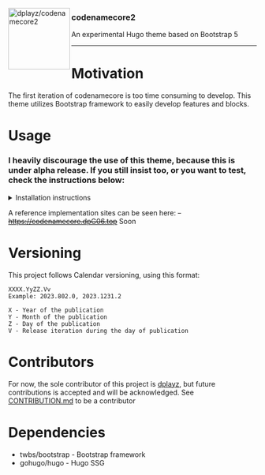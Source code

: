 
<img src="" align="left"
     alt="dplayz/codenamecore2" width="125" height="125">
### codenamecore2
An experimental Hugo theme based on Bootstrap 5

---

# Motivation
The first iteration of codenamecore is too time consuming to develop. This theme utilizes Bootstrap framework to easily develop features and blocks.

# Usage
### I heavily discourage the use of this theme, because this is under alpha release. If you still insist too, or you want to test, check the instructions below:

<details><summary>Installation instructions</summary>

1. Clone the repo as site submodule
   SSH: ``git submodule add themes/codenamecore git@github.com/dplayz/codenamecore2.git``
   HTTPS: ``git submodule add themes/codenamecore https://github.com/dplayz/codenamecore2.git``
2. Installing the [dependencies](#dependencies) that is required to installed.
3. Initializing the submodule
   ``git submodule update --init``
4. Building the site:
   Build once: ``hugo <desired parameters here>``
   Live build: ``hugo server <desired parameters here>``

</details>


A reference implementation sites can be seen here:
~~- https://codenamecore.dpG06.top~~ Soon

# Versioning
This project follows Calendar versioning, using this format:
```
XXXX.YyZZ.Vv
Example: 2023.802.0, 2023.1231.2

X - Year of the publication
Y - Month of the publication
Z - Day of the publication
V - Release iteration during the day of publication
```

# Contributors
For now, the sole contributor of this project is [dplayz](https://github.com/dplayz), but future contributions is accepted and will be acknowledged.
See [CONTRIBUTION.md](./blob/main/CONTRIBUTION.md) to be a contributor

# Dependencies
- twbs/bootstrap - Bootstrap framework
- gohugo/hugo - Hugo SSG

